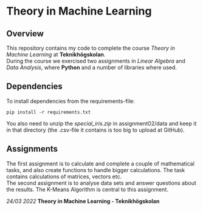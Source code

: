 # Theory in Machine Learning

## Overview
This repository contains my code to complete the course _Theory in Machine Learning_ at __Teknikhögskolan__.<br>
During the course we exercised two assignments in _Linear Algebra_ and _Data Analysis_, where __Python__ and a number of libraries where used.

## Dependencies
To install dependencies from the requirements-file:
```
pip install -r requirements.txt
```

You also need to unzip the _special_iris.zip_ in assignment02/data and keep it in that directory (the .csv-file it contains is too big to upload at GitHub).

## Assignments
The first assignment is to calculate and complete a couple of mathematical tasks, and also create functions to handle bigger calculations. 
The task contains calculations of matrices, vectors etc.<br>
The second assignment is to analyse data sets and answer questions about the results. The K-Means Algorithm is central to this assignment.

_24/03 2022_
__Theory in Machine Learning - Teknikhögskolan__

